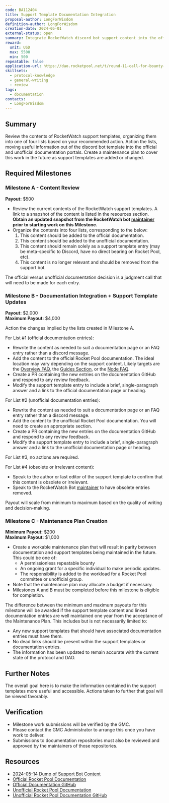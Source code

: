 ```yaml
---
code: BA112404
title: Support Template Documentation Integration
proposal-author: LongForWisdom
definition-author: LongForWisdom
creation-date: 2024-05-01
external-status: open
summary: Integrate RocketWatch discord bot support content into the official or unofficial Rocket Pool documentation portals.
reward: 
  unit: USD
  max: 5500
  min: 500
repeatable: false
application-url: https://dao.rocketpool.net/t/round-11-call-for-bounty-applications-deadline-is-april-7/2776/6
skillsets:
  - protocol-knowledge
  - general-writing
  - review
tags: 
  - documentation
contacts:
  - LongForWisdom
---
```


## Summary 
Review the contents of RocketWatch support templates, organizing them into one of four lists based on your recommended action. Action the lists, moving useful information out of the discord bot template into the official and unofficial documentation portals. Create a maintenance plan to cover this work in the future as support templates are added or changed.

## Required Milestones

### Milestone A - Content Review
**Payout:** $500
* Review the current contents of the RocketWatch support templates. A link to a snapshot of the content is listed in the resources section. **Obtain an updated snapshot from the RocketWatch bot [maintainer](https://discordapp.com/users/410507226223083531/) prior to starting work on this Milestone.**
* Organize the contents into four lists, corresponding to the below:  
  1. This content should be added to the official documentation.
  2. This content should be added to the unofficial documentation.
  3. This content should remain solely as a support template entry (may be meta-specific to Discord, have no direct bearing on Rocket Pool, etc).
  4. This content is no longer relevant and should be removed from the support bot.

The official versus unofficial documentation decision is a judgment call that will need to be made for each entry.

### Milestone B - Documentation Integration + Support Template Updates
**Payout:** $2,000  
**Maximum Payout:** $4,000  

Action the changes implied by the lists created in Milestone A. 

For List #1 (official documentation entries):
  * Rewrite the content as needed to suit a documentation page or an FAQ entry rather than a discord message.
  * Add the content to the official Rocket Pool documentation. The ideal location may vary depending on the support content. Likely targets are the [Overview FAQ](https://docs.rocketpool.net/overview/faq), the [Guides Section](https://docs.rocketpool.net/guides/), or the [Node FAQ](https://docs.rocketpool.net/guides/node/faq).
  * Create a PR containing the new entries on the documentation GitHub and respond to any review feedback.
  * Modify the support template entry to include a brief, single-paragraph answer and a link to the official documentation page or heading.

For List #2 (unofficial documentation entries):
  * Rewrite the content as needed to suit a documentation page or an FAQ entry rather than a discord message. 
  * Add the content to the unofficial Rocket Pool documentation. You will need to create an appropriate section.
  * Create a PR containing the new entries on the documentation GitHub and respond to any review feedback.
  * Modify the support template entry to include a brief, single-paragraph answer and a link to the unofficial documentation page or heading.

For List #3, no actions are required.

For List #4 (obsolete or irrelevant content):
  * Speak to the author or last editor of the support template to confirm that this content is obsolete or irrelevant.
  * Speak to the RocketWatch Bot [maintainer](https://discordapp.com/users/410507226223083531/) to have obsolete entries removed.

Payout will scale from minimum to maximum based on the quality of writing and decision-making. 

### Milestone C - Maintenance Plan Creation
**Minimum Payout:** $200  
**Maximum Payout:** $1,000  

* Create a workable maintenance plan that will result in parity between documentation and support templates being maintained in the future. This could be one of:
  * A permissionless repeatable bounty
  * An ongoing grant for a specific individual to make periodic updates.
  * The responsibility is added to the workload for a Rocket Pool committee or unofficial group. 
* Note that the maintenance plan may allocate a budget if necessary.
* Milestones A and B must be completed before this milestone is eligible for completion.

The difference between the minimum and maximum payouts for this milestone will be awarded if the support template content and linked documentation entries are well maintained one year from the acceptance of the Maintenance Plan. This includes but is not necessarily limited to:
* Any new support templates that should have associated documentation entries must have them. 
* No dead links should be present within the support templates or documentation entries. 
* The information has been updated to remain accurate with the current state of the protocol and DAO.

## Further Notes

The overall goal here is to make the information contained in the support templates more useful and accessible. Actions taken to further that goal will be viewed favorably.

## Verification
* Milestone work submissions will be verified by the GMC.
* Please contact the GMC Administrator to arrange this once you have work to deliver.
* Submissions to documentation repositories must also be reviewed and approved by the maintainers of those repositories.

## Resources
* [2024-05-14 Dump of Support Bot Content](https://docs.google.com/spreadsheets/d/10ApLiB-jE3_AZuP2TnUqt37wh7teUXjORR6INWD05lg/edit#gid=1504157335)
* [Official Rocket Pool Documentation](https://docs.rocketpool.net/)
* [Official Documentation GitHub](https://github.com/rocket-pool/docs.rocketpool.net)
* [Unofficial Rocket Pool Documentation](https://book.sprocketpool.net/)
* [Unofficial Rocket Pool Documentation GitHub](https://github.com/jshufro/rp-book/)